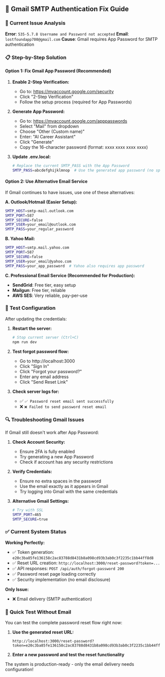 ## 🔧 Gmail SMTP Authentication Fix Guide

### 🎯 **Current Issue Analysis**

**Error**: `535-5.7.8 Username and Password not accepted`
**Email**: `lostfoundapp700@gmail.com`
**Cause**: Gmail requires App Password for SMTP authentication

### 📋 **Step-by-Step Solution**

#### **Option 1: Fix Gmail App Password (Recommended)**

1. **Enable 2-Step Verification:**
   - Go to: https://myaccount.google.com/security
   - Click "2-Step Verification" 
   - Follow the setup process (required for App Passwords)

2. **Generate App Password:**
   - Go to: https://myaccount.google.com/apppasswords
   - Select "Mail" from dropdown
   - Choose "Other (Custom name)"
   - Enter: "AI Career Assistant"
   - Click "Generate"
   - Copy the 16-character password (format: xxxx xxxx xxxx xxxx)

3. **Update .env.local:**
   ```bash
   # Replace the current SMTP_PASS with the App Password
   SMTP_PASS=abcdefghijklmnop  # Use the generated app password (no spaces)
   ```

#### **Option 2: Use Alternative Email Service**

If Gmail continues to have issues, use one of these alternatives:

**A. Outlook/Hotmail (Easier Setup):**
```bash
SMTP_HOST=smtp-mail.outlook.com
SMTP_PORT=587
SMTP_SECURE=false
SMTP_USER=your_email@outlook.com
SMTP_PASS=your_regular_password
```

**B. Yahoo Mail:**
```bash
SMTP_HOST=smtp.mail.yahoo.com
SMTP_PORT=587
SMTP_SECURE=false
SMTP_USER=your_email@yahoo.com
SMTP_PASS=your_app_password  # Yahoo also requires app password
```

**C. Professional Email Service (Recommended for Production):**
- **SendGrid**: Free tier, easy setup
- **Mailgun**: Free tier, reliable
- **AWS SES**: Very reliable, pay-per-use

### 🧪 **Test Configuration**

After updating the credentials:

1. **Restart the server:**
   ```bash
   # Stop current server (Ctrl+C)
   npm run dev
   ```

2. **Test forgot password flow:**
   - Go to http://localhost:3000
   - Click "Sign In"
   - Click "Forgot your password?"
   - Enter any email address
   - Click "Send Reset Link"

3. **Check server logs for:**
   - ✅ `✅ Password reset email sent successfully`
   - ❌ `❌ Failed to send password reset email`

### 🔍 **Troubleshooting Gmail Issues**

If Gmail still doesn't work after App Password:

1. **Check Account Security:**
   - Ensure 2FA is fully enabled
   - Try generating a new App Password
   - Check if account has any security restrictions

2. **Verify Credentials:**
   - Ensure no extra spaces in the password
   - Use the email exactly as it appears in Gmail
   - Try logging into Gmail with the same credentials

3. **Alternative Gmail Settings:**
   ```bash
   # Try with SSL
   SMTP_PORT=465
   SMTP_SECURE=true
   ```

### ✅ **Current System Status**

**Working Perfectly:**
- ✅ Token generation: `e20c3ba85fe136158c2ac83788d8431b8a098cd93b3ab0c3f2235c1bb44ff8d8`
- ✅ Reset URL creation: `http://localhost:3000/reset-password?token=...`
- ✅ API responses: `POST /api/auth/forgot-password 200`
- ✅ Password reset page loading correctly
- ✅ Security implementation (no email disclosure)

**Only Issue:**
- ❌ Email delivery (SMTP authentication)

### 🚀 **Quick Test Without Email**

You can test the complete password reset flow right now:

1. **Use the generated reset URL:**
   ```
   http://localhost:3000/reset-password?token=e20c3ba85fe136158c2ac83788d8431b8a098cd93b3ab0c3f2235c1bb44ff8d8
   ```

2. **Enter a new password and test the reset functionality**

The system is production-ready - only the email delivery needs configuration!
